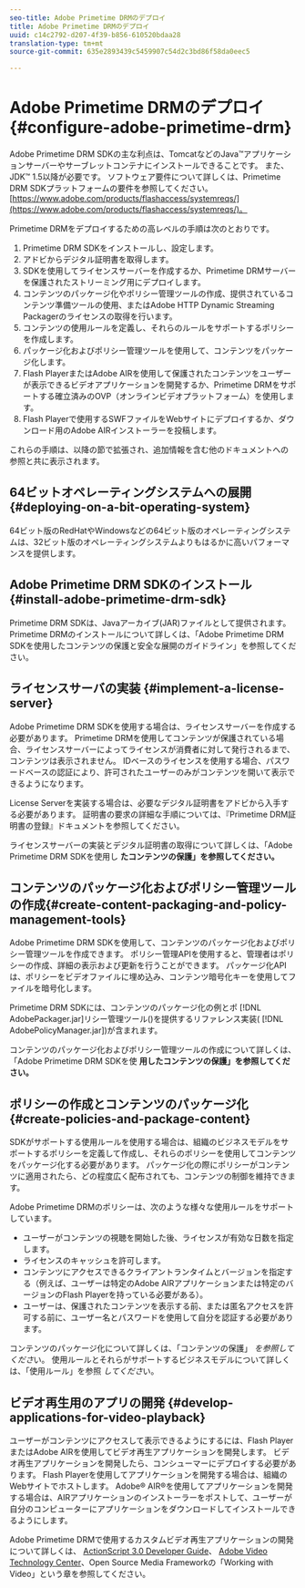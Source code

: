 ```yaml
---
seo-title: Adobe Primetime DRMのデプロイ
title: Adobe Primetime DRMのデプロイ
uuid: c14c2792-d207-4f39-b856-610520bdaa28
translation-type: tm+mt
source-git-commit: 635e2893439c5459907c54d2c3bd86f58da0eec5

---
```



# Adobe Primetime DRMのデプロイ {#configure-adobe-primetime-drm}

Adobe Primetime DRM SDKの主な利点は、TomcatなどのJava™アプリケーションサーバーやサーブレットコンテナにインストールできることです。 また、JDK™ 1.5以降が必要です。 ソフトウェア要件について詳しくは、Primetime DRM SDKプラットフォームの要件を参照してください。 [https://www.adobe.com/products/flashaccess/systemreqs/](https://www.adobe.com/products/flashaccess/systemreqs/)。

Primetime DRMをデプロイするための高レベルの手順は次のとおりです。

1. Primetime DRM SDKをインストールし、設定します。
1. アドビからデジタル証明書を取得します。
1. SDKを使用してライセンスサーバーを作成するか、Primetime DRMサーバーを保護されたストリーミング用にデプロイします。
1. コンテンツのパッケージ化やポリシー管理ツールの作成、提供されているコンテンツ準備ツールの使用、またはAdobe HTTP Dynamic Streaming Packagerのライセンスの取得を行います。
1. コンテンツの使用ルールを定義し、それらのルールをサポートするポリシーを作成します。
1. パッケージ化およびポリシー管理ツールを使用して、コンテンツをパッケージ化します。
1. Flash PlayerまたはAdobe AIRを使用して保護されたコンテンツをユーザーが表示できるビデオアプリケーションを開発するか、Primetime DRMをサポートする確立済みのOVP（オンラインビデオプラットフォーム）を使用します。
1. Flash Playerで使用するSWFファイルをWebサイトにデプロイするか、ダウンロード用のAdobe AIRインストーラーを投稿します。

これらの手順は、以降の節で拡張され、追加情報を含む他のドキュメントへの参照と共に表示されます。

## 64ビットオペレーティングシステムへの展開{#deploying-on-a-bit-operating-system}

64ビット版のRedHatやWindowsなどの64ビット版のオペレーティングシステムは、32ビット版のオペレーティングシステムよりもはるかに高いパフォーマンスを提供します。

## Adobe Primetime DRM SDKのインストール {#install-adobe-primetime-drm-sdk}

Primetime DRM SDKは、Javaアーカイブ(JAR)ファイルとして提供されます。 Primetime DRMのインストールについて詳しくは、「Adobe Primetime DRM SDKを使用したコンテンツの保護と安全な展開のガイドライン」を参照してください。

## ライセンスサーバの実装 {#implement-a-license-server}

Adobe Primetime DRM SDKを使用する場合は、ライセンスサーバーを作成する必要があります。 Primetime DRMを使用してコンテンツが保護されている場合、ライセンスサーバーによってライセンスが消費者に対して発行されるまで、コンテンツは表示されません。 IDベースのライセンスを使用する場合、パスワードベースの認証により、許可されたユーザーのみがコンテンツを開いて表示できるようになります。

License Serverを実装する場合は、必要なデジタル証明書をアドビから入手する必要があります。 証明書の要求の詳細な手順については、『Primetime DRM証明書の登録』ドキュメントを参照してください。

ライセンスサーバーの実装とデジタル証明書の取得について詳しくは、「Adobe Primetime DRM SDKを使用し **たコンテンツの保護」を参照してください。**

## コンテンツのパッケージ化およびポリシー管理ツールの作成{#create-content-packaging-and-policy-management-tools}

Adobe Primetime DRM SDKを使用して、コンテンツのパッケージ化およびポリシー管理ツールを作成できます。 ポリシー管理APIを使用すると、管理者はポリシーの作成、詳細の表示および更新を行うことができます。 パッケージ化APIは、ポリシーをビデオファイルに埋め込み、コンテンツ暗号化キーを使用してファイルを暗号化します。

Primetime DRM SDKには、コンテンツのパッケージ化の例とポ [!DNL AdobePackager.jar]リシー管理ツール()を提供するリファレンス実装( [!DNL AdobePolicyManager.jar])が含まれます。

コンテンツのパッケージ化およびポリシー管理ツールの作成について詳しくは、「Adobe Primetime DRM SDKを使 **用したコンテンツの保護」を参照してください。**

## ポリシーの作成とコンテンツのパッケージ化 {#create-policies-and-package-content}

SDKがサポートする使用ルールを使用する場合は、組織のビジネスモデルをサポートするポリシーを定義して作成し、それらのポリシーを使用してコンテンツをパッケージ化する必要があります。 パッケージ化の際にポリシーがコンテンツに適用されたら、どの程度広く配布されても、コンテンツの制御を維持できます。

Adobe Primetime DRMのポリシーは、次のような様々な使用ルールをサポートしています。

* ユーザーがコンテンツの視聴を開始した後、ライセンスが有効な日数を指定します。
* ライセンスのキャッシュを許可します。
* コンテンツにアクセスできるクライアントランタイムとバージョンを指定する（例えば、ユーザーは特定のAdobe AIRアプリケーションまたは特定のバージョンのFlash Playerを持っている必要がある）。
* ユーザーは、保護されたコンテンツを表示する前、または匿名アクセスを許可する前に、ユーザー名とパスワードを使用して自分を認証する必要があります。

コンテンツのパッケージ化について詳しくは、「コンテンツの保護」 *を参照してくださ*&#x200B;い。 使用ルールとそれらがサポートするビジネスモデルについて詳しくは、「使用ルール」を参照 *してくださ*&#x200B;い。

## ビデオ再生用のアプリの開発 {#develop-applications-for-video-playback}

ユーザーがコンテンツにアクセスして表示できるようにするには、Flash PlayerまたはAdobe AIRを使用してビデオ再生アプリケーションを開発します。 ビデオ再生アプリケーションを開発したら、コンシューマーにデプロイする必要があります。 Flash Playerを使用してアプリケーションを開発する場合は、組織のWebサイトでホストします。 Adobe® AIR®を使用してアプリケーションを開発する場合は、AIRアプリケーションのインストーラーをポストして、ユーザーが自分のコンピューターにアプリケーションをダウンロードしてインストールできるようにします。

Adobe Primetime DRMで使用するカスタムビデオ再生アプリケーションの開発について詳しくは、 [ActionScript 3.0 Developer Guide](https://help.adobe.com/en_US/as3/dev/WS9936fa0d5984e93b3f4f38ec1272a447844-8000.html)、 [Adobe Video Technology Center](https://www.adobe.com/devnet/video/)、Open Source Media Frameworkの「Working with Video」という章を参照してください。